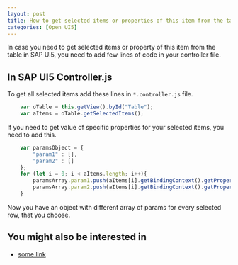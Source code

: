 ```yaml
---
layout: post
title: How to get selected items or properties of this item from the table in SAP UI5?
categories: [Open UI5]
--- 
```


In case you need to get selected items or property of this item from the table in SAP UI5, you need to add few lines of code in your controller file.

## In SAP UI5 Controller.js
To get all selected items add these lines in `*.controller.js` file.

```js
    var oTable = this.getView().byId("Table");
    var aItems = oTable.getSelectedItems();
```

If you need to get value of specific properties for your selected items, you need to add this.
```js
    var paramsObject = {
        "param1" : [],
        "param2" : []
    };
    for (let i = 0; i < aItems.length; i++){
        paramsArray.param1.push(aItems[i].getBindingContext().getProperty("param1"));
        paramsArray.param2.push(aItems[i].getBindingContext().getProperty("param2"));
    }
```

Now you have an object with different array of params for every selected row, that you choose.

## You might also be interested in

- [some link](/link)